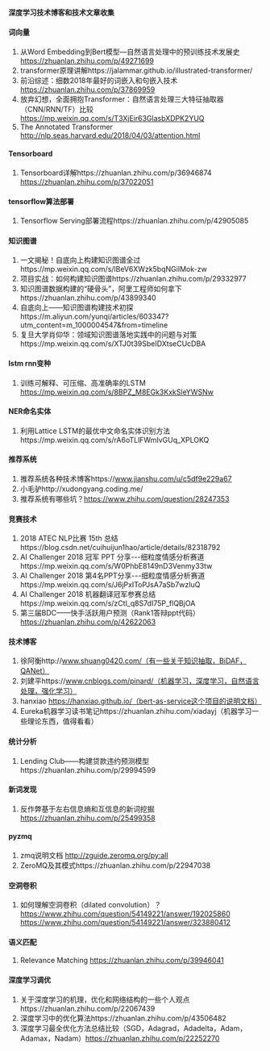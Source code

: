 ####                                  深度学习技术博客和技术文章收集

#### 词向量
1. 从Word Embedding到Bert模型—自然语言处理中的预训练技术发展史
   https://zhuanlan.zhihu.com/p/49271699
2. transformer原理讲解https://jalammar.github.io/illustrated-transformer/
3. 前沿综述：细数2018年最好的词嵌入和句嵌入技术 https://zhuanlan.zhihu.com/p/37869959
4. 放弃幻想，全面拥抱Transformer：自然语言处理三大特征抽取器（CNN/RNN/TF）比较 https://mp.weixin.qq.com/s/T3XjEir63GlasbXDPK2YUQ
5. The Annotated Transformer http://nlp.seas.harvard.edu/2018/04/03/attention.html
#### Tensorboard
1. Tensorboard详解https://zhuanlan.zhihu.com/p/36946874 https://zhuanlan.zhihu.com/p/37022051
#### tensorflow算法部署
1. Tensorflow Serving部署流程https://zhuanlan.zhihu.com/p/42905085
#### 知识图谱
1. 一文揭秘！自底向上构建知识图谱全过https://mp.weixin.qq.com/s/lBeV6XWzk5bqNGiIMok-zw
2. 项目实战：如何构建知识图谱https://zhuanlan.zhihu.com/p/29332977
3. 知识图谱数据构建的“硬骨头”，阿里工程师如何拿下https://zhuanlan.zhihu.com/p/43899340
4. 自底向上——知识图谱构建技术初探https://m.aliyun.com/yunqi/articles/603347?utm_content=m_1000004547&from=timeline
5. 复旦大学肖仰华：领域知识图谱落地实践中的问题与对策https://mp.weixin.qq.com/s/XTJ0t39SbeIDXtseCUcDBA
#### lstm rnn变种
1. 训练可解释、可压缩、高准确率的LSTM https://mp.weixin.qq.com/s/8BPZ_M8EGk3KxkSleYWSNw
#### NER命名实体
1. 利用Lattice LSTM的最优中文命名实体识别方法https://mp.weixin.qq.com/s/rA6oTLlFWmIvGUq_XPLOKQ
#### 推荐系统
1. 推荐系统各种技术博客https://www.jianshu.com/u/c5df9e229a67
2. 小毛驴http://xudongyang.coding.me/
3. 推荐系统有哪些坑？https://www.zhihu.com/question/28247353
#### 竞赛技术
1. 2018 ATEC NLP比赛 15th 总结https://blog.csdn.net/cuihuijun1hao/article/details/82318792
2. AI Challenger 2018 冠军 PPT 分享---细粒度情感分析赛道https://mp.weixin.qq.com/s/W0PhbE8149nD3Venmy33tw
3. AI Challenger 2018 第4名PPT分享---细粒度情感分析赛道https://mp.weixin.qq.com/s/J6jPxIToPJsA7aSb7wzIuQ
4. AI Challenger 2018 机器翻译冠军参赛总结https://mp.weixin.qq.com/s/zCtl_q8S7dI75P_flQBjOA
5. 第三届BDC——快手活跃用户预测（Rank1答辩ppt代码）https://zhuanlan.zhihu.com/p/42622063
#### 技术博客
1. 徐阿衡http://www.shuang0420.com/（有一些关于知识抽取，BiDAF，QANet）
2. 刘建平https://www.cnblogs.com/pinard/（机器学习，深度学习，自然语言处理，强化学习）
3. hanxiao https://hanxiao.github.io/（bert-as-service这个项目的说明文档）
4. Eureka机器学习读书笔记https://zhuanlan.zhihu.com/xiadayj（机器学习一些理论东西，值得看看）
#### 统计分析
1. Lending Club——构建贷款违约预测模型https://zhuanlan.zhihu.com/p/29994599
#### 新词发现
1. 反作弊基于左右信息熵和互信息的新词挖掘 https://zhuanlan.zhihu.com/p/25499358
#### pyzmq
1. zmq说明文档 http://zguide.zeromq.org/py:all
2. ZeroMQ及其模式https://zhuanlan.zhihu.com/p/22947038
#### 空洞卷积
1. 如何理解空洞卷积（dilated convolution）？https://www.zhihu.com/question/54149221/answer/192025860 https://www.zhihu.com/question/54149221/answer/323880412
#### 语义匹配
1. Relevance Matching https://zhuanlan.zhihu.com/p/39946041
#### 深度学习调优
1. 关于深度学习的机理，优化和网络结构的一些个人观点https://zhuanlan.zhihu.com/p/22067439
2. 深度学习中的优化算法https://zhuanlan.zhihu.com/p/43506482
3. 深度学习最全优化方法总结比较（SGD，Adagrad，Adadelta，Adam，Adamax，Nadam）https://zhuanlan.zhihu.com/p/22252270